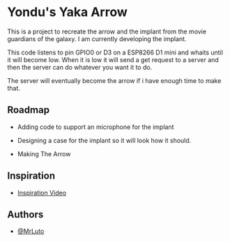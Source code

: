 
# Yondu's Yaka Arrow

This is a project to recreate the arrow and the implant from the movie guardians of the galaxy.
I am currently developing the implant.

This code listens to pin GPIO0 or D3 on a ESP8266 D1 mini and whaits until it will become low.
When it is low it will send a get request to a server and then the server can do whatever you want it to do.

The server will eventually become the arrow if i have enough time to make that.
## Roadmap

- Adding code to support an microphone for the implant

- Designing a case for the implant so it will look how it should.

- Making The Arrow


## Inspiration

 - [Inspiration Video](https://www.youtube.com/watch?v=sSPpMb0RCFw)
## Authors

- [@MrLuto](https://www.github.com/MrLuto)


